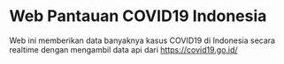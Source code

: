 # Web Pantauan COVID19 Indonesia
 Web ini memberikan data banyaknya kasus COVID19  di Indonesia secara realtime dengan mengambil data api dari https://covid19.go.id/
